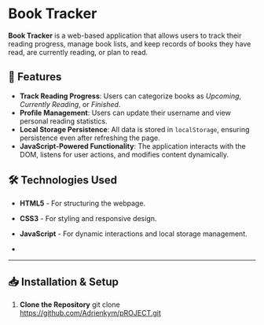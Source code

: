 #  Book Tracker

**Book Tracker** is a web-based application that allows users to track their reading progress, manage book lists, and keep records of books they have read, are currently reading, or plan to read. 

## 🚀 Features
- **Track Reading Progress**: Users can categorize books as *Upcoming*, *Currently Reading*, or *Finished*.
- **Profile Management**: Users can update their username and view personal reading statistics.
- **Local Storage Persistence**: All data is stored in `localStorage`, ensuring persistence even after refreshing the page.
- **JavaScript-Powered Functionality**: The application interacts with the DOM, listens for user actions, and modifies content dynamically.

## 🛠️ Technologies Used
- **HTML5** - For structuring the webpage.
- **CSS3** - For styling and responsive design.
- **JavaScript** - For dynamic interactions and local storage management.

- 
---

## 📥 Installation & Setup
1. **Clone the Repository**
   git clone https://github.com/Adrienkym/pROJECT.git


